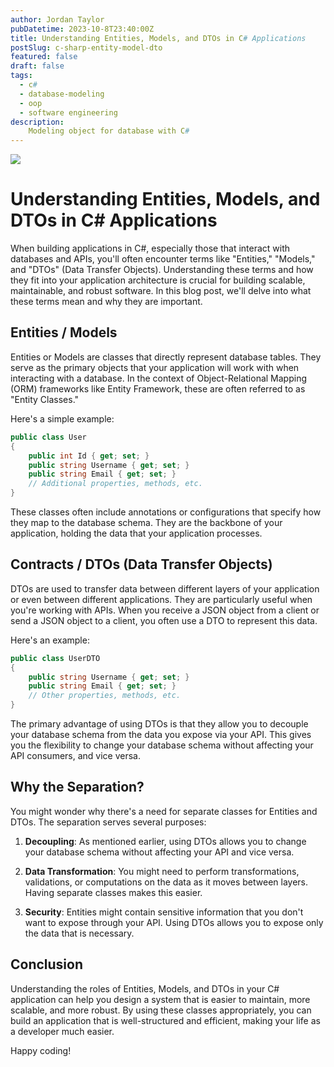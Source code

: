 ```yaml
---
author: Jordan Taylor
pubDatetime: 2023-10-8T23:40:00Z
title: Understanding Entities, Models, and DTOs in C# Applications
postSlug: c-sharp-entity-model-dto
featured: false
draft: false
tags:
  - c#
  - database-modeling
  - oop
  - software engineering
description:
    Modeling object for database with C#
---
```


![](https://images.unsplash.com/photo-1577401239170-897942555fb3?ixlib=rb-4.0.3&ixid=M3wxMjA3fDB8MHxwaG90by1wYWdlfHx8fGVufDB8fHx8fA%3D%3D&auto=format&fit=crop&w=3328&q=80)

# Understanding Entities, Models, and DTOs in C# Applications

When building applications in C#, especially those that interact with databases and APIs, you'll often encounter terms like "Entities," "Models," and "DTOs" (Data Transfer Objects). Understanding these terms and how they fit into your application architecture is crucial for building scalable, maintainable, and robust software. In this blog post, we'll delve into what these terms mean and why they are important.

## Entities / Models

Entities or Models are classes that directly represent database tables. They serve as the primary objects that your application will work with when interacting with a database. In the context of Object-Relational Mapping (ORM) frameworks like Entity Framework, these are often referred to as "Entity Classes."

Here's a simple example:

```csharp
public class User
{
    public int Id { get; set; }
    public string Username { get; set; }
    public string Email { get; set; }
    // Additional properties, methods, etc.
}
```

These classes often include annotations or configurations that specify how they map to the database schema. They are the backbone of your application, holding the data that your application processes.

## Contracts / DTOs (Data Transfer Objects)

DTOs are used to transfer data between different layers of your application or even between different applications. They are particularly useful when you're working with APIs. When you receive a JSON object from a client or send a JSON object to a client, you often use a DTO to represent this data.

Here's an example:

```csharp
public class UserDTO
{
    public string Username { get; set; }
    public string Email { get; set; }
    // Other properties, methods, etc.
}
```

The primary advantage of using DTOs is that they allow you to decouple your database schema from the data you expose via your API. This gives you the flexibility to change your database schema without affecting your API consumers, and vice versa.

## Why the Separation?

You might wonder why there's a need for separate classes for Entities and DTOs. The separation serves several purposes:

1. **Decoupling**: As mentioned earlier, using DTOs allows you to change your database schema without affecting your API and vice versa.

2. **Data Transformation**: You might need to perform transformations, validations, or computations on the data as it moves between layers. Having separate classes makes this easier.

3. **Security**: Entities might contain sensitive information that you don't want to expose through your API. Using DTOs allows you to expose only the data that is necessary.

## Conclusion

Understanding the roles of Entities, Models, and DTOs in your C# application can help you design a system that is easier to maintain, more scalable, and more robust. By using these classes appropriately, you can build an application that is well-structured and efficient, making your life as a developer much easier.

Happy coding!
